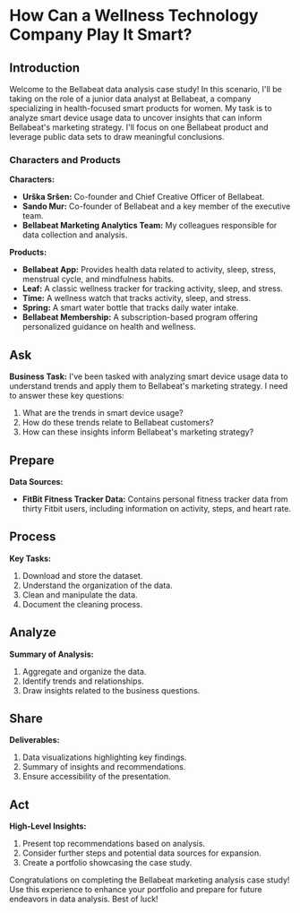# How Can a Wellness Technology Company Play It Smart?

## Introduction
Welcome to the Bellabeat data analysis case study! In this scenario, I'll be taking on the role of a junior data analyst at Bellabeat, a company specializing in health-focused smart products for women. My task is to analyze smart device usage data to uncover insights that can inform Bellabeat's marketing strategy. I'll focus on one Bellabeat product and leverage public data sets to draw meaningful conclusions.

### Characters and Products
**Characters:**
- **Urška Sršen:** Co-founder and Chief Creative Officer of Bellabeat.
- **Sando Mur:** Co-founder of Bellabeat and a key member of the executive team.
- **Bellabeat Marketing Analytics Team:** My colleagues responsible for data collection and analysis.

**Products:**
- **Bellabeat App:** Provides health data related to activity, sleep, stress, menstrual cycle, and mindfulness habits.
- **Leaf:** A classic wellness tracker for tracking activity, sleep, and stress.
- **Time:** A wellness watch that tracks activity, sleep, and stress.
- **Spring:** A smart water bottle that tracks daily water intake.
- **Bellabeat Membership:** A subscription-based program offering personalized guidance on health and wellness.

## Ask
**Business Task:**
I've been tasked with analyzing smart device usage data to understand trends and apply them to Bellabeat's marketing strategy. I need to answer these key questions:
1. What are the trends in smart device usage?
2. How do these trends relate to Bellabeat customers?
3. How can these insights inform Bellabeat's marketing strategy?

## Prepare
**Data Sources:**
- **FitBit Fitness Tracker Data:** Contains personal fitness tracker data from thirty Fitbit users, including information on activity, steps, and heart rate.

## Process
**Key Tasks:**
1. Download and store the dataset.
2. Understand the organization of the data.
3. Clean and manipulate the data.
4. Document the cleaning process.

## Analyze
**Summary of Analysis:**
1. Aggregate and organize the data.
2. Identify trends and relationships.
3. Draw insights related to the business questions.

## Share
**Deliverables:**
1. Data visualizations highlighting key findings.
2. Summary of insights and recommendations.
3. Ensure accessibility of the presentation.

## Act
**High-Level Insights:**
1. Present top recommendations based on analysis.
2. Consider further steps and potential data sources for expansion.
3. Create a portfolio showcasing the case study.

Congratulations on completing the Bellabeat marketing analysis case study! Use this experience to enhance your portfolio and prepare for future endeavors in data analysis. Best of luck!
